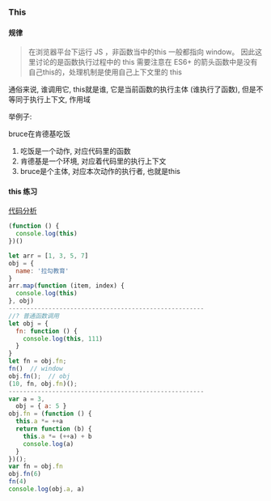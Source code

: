 ### This

#### 规律

> 在浏览器平台下运行 JS ，非函数当中的this 一般都指向 window。
> 因此这里讨论的是函数执行过程中的 this
> 需要注意在 ES6+ 的箭头函数中是没有自己this的，处理机制是使用自己上下文里的 this

通俗来说, 谁调用它, this就是谁, 它是当前函数的执行主体 (谁执行了函数), 但是不等同于执行上下文, 作用域

举例子:

bruce在肯德基吃饭

1. 吃饭是一个动作, 对应代码里的函数
2. 肯德基是一个环境, 对应着代码里的执行上下文
3. bruce是个主体, 对应本次动作的执行者, 也就是this

#### this 练习

[代码分析](https://www.processon.com/diagraming/60d96ab97d9c087f5477c624)

```js
(function () {
  console.log(this)
})()

let arr = [1, 3, 5, 7]
obj = {
  name: '拉勾教育'
}
arr.map(function (item, index) {
  console.log(this)
}, obj)
------------------------------------------------------
//? 普通函数调用
let obj = {
  fn: function () {
    console.log(this, 111)
  }
}
let fn = obj.fn;
fn()  // window
obj.fn();  // obj
(10, fn, obj.fn)();
------------------------------------------------------
var a = 3, 
  obj = { a: 5 }
obj.fn = (function () { 
  this.a *= ++a
  return function (b) {
    this.a *= (++a) + b
    console.log(a)
  }
})();
var fn = obj.fn  
obj.fn(6)
fn(4)
console.log(obj.a, a)
```

## 

